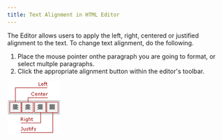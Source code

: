 ```yaml
---
title: Text Alignment in HTML Editor
---
```

The Editor allows users to apply the left, right, centered or justified alignment to the text. To change text alignment, do the following.
1. Place the mouse pointer onthe paragraph you are going to format, or select multple paragraphs.
2. Click the appropriate alignment button within the editor's toolbar.

![ASPxHtmlEditor-Buttons-Align](../../../images/Img7431.png)